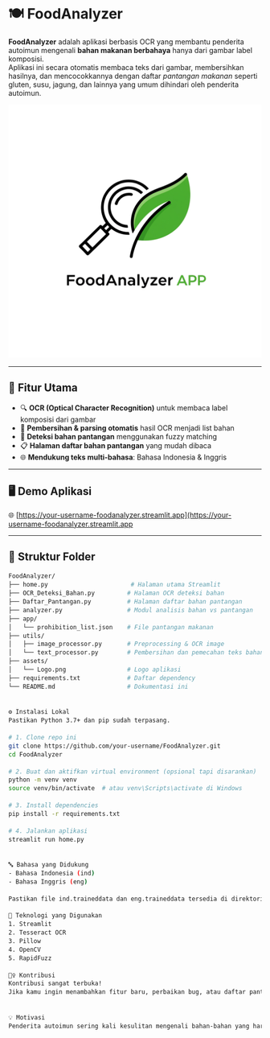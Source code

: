 # 🍽️ FoodAnalyzer

**FoodAnalyzer** adalah aplikasi berbasis OCR yang membantu penderita autoimun mengenali **bahan makanan berbahaya** hanya dari gambar label komposisi.  
Aplikasi ini secara otomatis membaca teks dari gambar, membersihkan hasilnya, dan mencocokkannya dengan daftar *pantangan makanan* seperti gluten, susu, jagung, dan lainnya yang umum dihindari oleh penderita autoimun.

![FoodAnalyzer Banner](assets/Logo.png)

---

## 🎯 Fitur Utama

- 🔍 **OCR (Optical Character Recognition)** untuk membaca label komposisi dari gambar
- 🧪 **Pembersihan & parsing otomatis** hasil OCR menjadi list bahan
- 🚫 **Deteksi bahan pantangan** menggunakan fuzzy matching
- 📋 **Halaman daftar bahan pantangan** yang mudah dibaca
- 🌐 **Mendukung teks multi-bahasa**: Bahasa Indonesia & Inggris

---

## 🖥️ Demo Aplikasi

🌐 [https://your-username-foodanalyzer.streamlit.app](https://your-username-foodanalyzer.streamlit.app

---

## 📂 Struktur Folder

```bash
FoodAnalyzer/
├── home.py                       # Halaman utama Streamlit
├── OCR_Deteksi_Bahan.py         # Halaman OCR deteksi bahan
├── Daftar_Pantangan.py          # Halaman daftar bahan pantangan
├── analyzer.py                  # Modul analisis bahan vs pantangan
├── app/
│   └── prohibition_list.json    # File pantangan makanan
├── utils/
│   ├── image_processor.py       # Preprocessing & OCR image
│   └── text_processor.py        # Pembersihan dan pemecahan teks bahan
├── assets/
│   └── Logo.png                 # Logo aplikasi
├── requirements.txt             # Daftar dependency
└── README.md                    # Dokumentasi ini


⚙️ Instalasi Lokal
Pastikan Python 3.7+ dan pip sudah terpasang.

# 1. Clone repo ini
git clone https://github.com/your-username/FoodAnalyzer.git
cd FoodAnalyzer

# 2. Buat dan aktifkan virtual environment (opsional tapi disarankan)
python -m venv venv
source venv/bin/activate  # atau venv\Scripts\activate di Windows

# 3. Install dependencies
pip install -r requirements.txt

# 4. Jalankan aplikasi
streamlit run home.py


🔤 Bahasa yang Didukung
- Bahasa Indonesia (ind)
- Bahasa Inggris (eng)

Pastikan file ind.traineddata dan eng.traineddata tersedia di direktori tessdata Tesseract.

🧠 Teknologi yang Digunakan
1. Streamlit
2. Tesseract OCR
3. Pillow
4. OpenCV
5. RapidFuzz

🙋‍♀️ Kontribusi
Kontribusi sangat terbuka!
Jika kamu ingin menambahkan fitur baru, perbaikan bug, atau daftar pantangan tambahan, silakan buat PR (Pull Request) atau buka issue.


💡 Motivasi
Penderita autoimun sering kali kesulitan mengenali bahan-bahan yang harus dihindari, terutama saat membaca label makanan dengan teks kecil atau tidak familiar. FoodAnalyzer hadir untuk menjawab tantangan ini dengan pendekatan berbasis OCR yang mudah digunakan oleh siapa saja.
